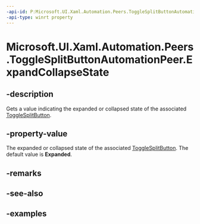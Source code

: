 ```yaml
---
-api-id: P:Microsoft.UI.Xaml.Automation.Peers.ToggleSplitButtonAutomationPeer.ExpandCollapseState
-api-type: winrt property
---
```


# Microsoft.UI.Xaml.Automation.Peers.ToggleSplitButtonAutomationPeer.ExpandCollapseState

## -description

Gets a value indicating the expanded or collapsed state of the associated [ToggleSplitButton](../microsoft.ui.xaml.controls/togglesplitbutton.md).

## -property-value

The expanded or collapsed state of the associated [ToggleSplitButton](../microsoft.ui.xaml.controls/togglesplitbutton.md). The default value is **Expanded**.

## -remarks

## -see-also

## -examples
